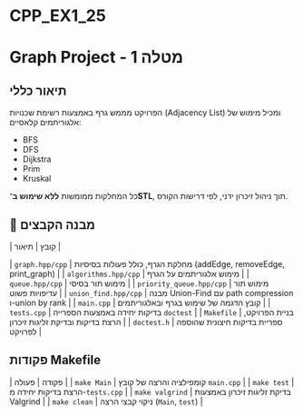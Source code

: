 # CPP_EX1_25

# Graph Project - מטלה 1

## תיאור כללי
הפרויקט מממש גרף באמצעות רשימת שכנויות (Adjacency List) ומכיל מימוש של אלגוריתמים קלאסיים:
- BFS
- DFS
- Dijkstra
- Prim
- Kruskal

כל המחלקות ממומשות **ללא שימוש ב־STL**, תוך ניהול זיכרון ידני, לפי דרישות הקורס.

## 📁 מבנה הקבצים
| קובץ | תיאור |

| `graph.hpp/cpp` | מחלקת הגרף, כולל פעולות בסיסיות (addEdge, removeEdge, print_graph) |
| `algorithms.hpp/cpp` | מימוש אלגוריתמים על הגרף |
| `queue.hpp/cpp` | מימוש תור בסיסי |
| `priority_queue.hpp/cpp` | מימוש תור עדיפויות פשוט |
| `union_find.hpp/cpp` | מבנה Union-Find עם path compression ו-union by rank |
| `main.cpp` | קובץ הדגמה של שימוש בגרף ובאלגוריתמים |
| `tests.cpp` | בדיקות יחידה באמצעות הספרייה `doctest` |
| `Makefile` | בניית הפרויקט, הרצת בדיקות ובדיקת זליגות זיכרון |
| `doctest.h` | ספריית בדיקות חיצונית שהוספה לפרויקט |


## פקודות Makefile
| פקודה | פעולה |
| `make Main` | קומפילציה והרצה של קובץ `main.cpp` |
| `make test` | הרצת בדיקות יחידה מ-`tests.cpp` |
| `make valgrind` | בדיקת זליגות זיכרון באמצעות Valgrind |
| `make clean` | ניקוי קבצי הרצה (`Main`, `test`) |
